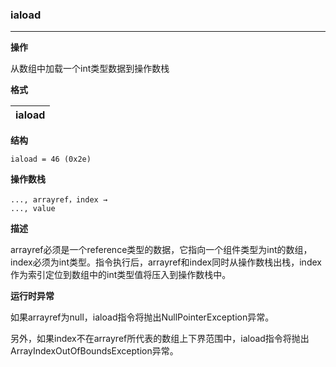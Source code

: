### iaload

----

**操作**

从数组中加载一个int类型数据到操作数栈

**格式**

|iaload|
|--------:|

**结构**
```
iaload = 46 (0x2e)
```

**操作数栈**
```
..., arrayref，index →
..., value
```

**描述**

arrayref必须是一个reference类型的数据，它指向一个组件类型为int的数组，index必须为int类型。指令执行后，arrayref和index同时从操作数栈出栈，index作为索引定位到数组中的int类型值将压入到操作数栈中。

**运行时异常**

如果arrayref为null，iaload指令将抛出NullPointerException异常。

另外，如果index不在arrayref所代表的数组上下界范围中，iaload指令将抛出ArrayIndexOutOfBoundsException异常。

